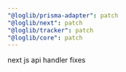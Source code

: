 ```yaml
---
"@loglib/prisma-adapter": patch
"@loglib/next": patch
"@loglib/tracker": patch
"@loglib/core": patch
---
```


next js api handler fixes
